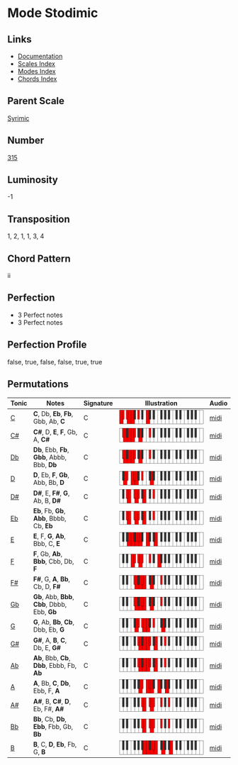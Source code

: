 # Mode Stodimic

## Links

- [Documentation](README.md)
- [Scales Index](Scales.md)
- [Modes Index](Modes.md)
- [Chords Index](Chords.md)

## Parent Scale

[Syrimic](ScaleSyrimic.md)

## Number

[315](https://ianring.com/musictheory/scales/315)

## Luminosity

-1

## Transposition

1, 2, 1, 1, 3, 4

## Chord Pattern

ii

## Perfection

- 3 Perfect notes
- 3 Perfect notes

## Perfection Profile

false, true, false, false, true, true

## Permutations

| Tonic | Notes | Signature | Illustration | Audio |
|-------|-------|-----------|--------------|-------|
| [C](ModeCNaturalStodimic.md) | **C**, Db, **Eb**, **Fb**, Gbb, Ab, **C** | C | ![CNaturalStodimic](ModeCNaturalStodimic.png) | [midi](https://github.com/edipermadi/music/blob/main/docs/ModeCNaturalStodimic.mid?raw=true) |
| [C#](ModeCSharpStodimic.md) | **C#**, D, **E**, **F**, Gb, A, **C#** | C | ![CSharpStodimic](ModeCSharpStodimic.png) | [midi](https://github.com/edipermadi/music/blob/main/docs/ModeCSharpStodimic.mid?raw=true) |
| [Db](ModeDFlatStodimic.md) | **Db**, Ebb, **Fb**, **Gbb**, Abbb, Bbb, **Db** | C | ![DFlatStodimic](ModeDFlatStodimic.png) | [midi](https://github.com/edipermadi/music/blob/main/docs/ModeDFlatStodimic.mid?raw=true) |
| [D](ModeDNaturalStodimic.md) | **D**, Eb, **F**, **Gb**, Abb, Bb, **D** | C | ![DNaturalStodimic](ModeDNaturalStodimic.png) | [midi](https://github.com/edipermadi/music/blob/main/docs/ModeDNaturalStodimic.mid?raw=true) |
| [D#](ModeDSharpStodimic.md) | **D#**, E, **F#**, **G**, Ab, B, **D#** | C | ![DSharpStodimic](ModeDSharpStodimic.png) | [midi](https://github.com/edipermadi/music/blob/main/docs/ModeDSharpStodimic.mid?raw=true) |
| [Eb](ModeEFlatStodimic.md) | **Eb**, Fb, **Gb**, **Abb**, Bbbb, Cb, **Eb** | C | ![EFlatStodimic](ModeEFlatStodimic.png) | [midi](https://github.com/edipermadi/music/blob/main/docs/ModeEFlatStodimic.mid?raw=true) |
| [E](ModeENaturalStodimic.md) | **E**, F, **G**, **Ab**, Bbb, C, **E** | C | ![ENaturalStodimic](ModeENaturalStodimic.png) | [midi](https://github.com/edipermadi/music/blob/main/docs/ModeENaturalStodimic.mid?raw=true) |
| [F](ModeFNaturalStodimic.md) | **F**, Gb, **Ab**, **Bbb**, Cbb, Db, **F** | C | ![FNaturalStodimic](ModeFNaturalStodimic.png) | [midi](https://github.com/edipermadi/music/blob/main/docs/ModeFNaturalStodimic.mid?raw=true) |
| [F#](ModeFSharpStodimic.md) | **F#**, G, **A**, **Bb**, Cb, D, **F#** | C | ![FSharpStodimic](ModeFSharpStodimic.png) | [midi](https://github.com/edipermadi/music/blob/main/docs/ModeFSharpStodimic.mid?raw=true) |
| [Gb](ModeGFlatStodimic.md) | **Gb**, Abb, **Bbb**, **Cbb**, Dbbb, Ebb, **Gb** | C | ![GFlatStodimic](ModeGFlatStodimic.png) | [midi](https://github.com/edipermadi/music/blob/main/docs/ModeGFlatStodimic.mid?raw=true) |
| [G](ModeGNaturalStodimic.md) | **G**, Ab, **Bb**, **Cb**, Dbb, Eb, **G** | C | ![GNaturalStodimic](ModeGNaturalStodimic.png) | [midi](https://github.com/edipermadi/music/blob/main/docs/ModeGNaturalStodimic.mid?raw=true) |
| [G#](ModeGSharpStodimic.md) | **G#**, A, **B**, **C**, Db, E, **G#** | C | ![GSharpStodimic](ModeGSharpStodimic.png) | [midi](https://github.com/edipermadi/music/blob/main/docs/ModeGSharpStodimic.mid?raw=true) |
| [Ab](ModeAFlatStodimic.md) | **Ab**, Bbb, **Cb**, **Dbb**, Ebbb, Fb, **Ab** | C | ![AFlatStodimic](ModeAFlatStodimic.png) | [midi](https://github.com/edipermadi/music/blob/main/docs/ModeAFlatStodimic.mid?raw=true) |
| [A](ModeANaturalStodimic.md) | **A**, Bb, **C**, **Db**, Ebb, F, **A** | C | ![ANaturalStodimic](ModeANaturalStodimic.png) | [midi](https://github.com/edipermadi/music/blob/main/docs/ModeANaturalStodimic.mid?raw=true) |
| [A#](ModeASharpStodimic.md) | **A#**, B, **C#**, **D**, Eb, F#, **A#** | C | ![ASharpStodimic](ModeASharpStodimic.png) | [midi](https://github.com/edipermadi/music/blob/main/docs/ModeASharpStodimic.mid?raw=true) |
| [Bb](ModeBFlatStodimic.md) | **Bb**, Cb, **Db**, **Ebb**, Fbb, Gb, **Bb** | C | ![BFlatStodimic](ModeBFlatStodimic.png) | [midi](https://github.com/edipermadi/music/blob/main/docs/ModeBFlatStodimic.mid?raw=true) |
| [B](ModeBNaturalStodimic.md) | **B**, C, **D**, **Eb**, Fb, G, **B** | C | ![BNaturalStodimic](ModeBNaturalStodimic.png) | [midi](https://github.com/edipermadi/music/blob/main/docs/ModeBNaturalStodimic.mid?raw=true) |
